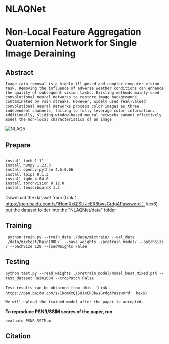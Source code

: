 # NLAQNet

# Non-Local Feature Aggregation Quaternion Network for Single Image Deraining

## Abstract

```
Image rain removal is a highly ill-posed and complex computer vision task. Removing the influence of adverse weather conditions can enhance the quality of subsequent vision tasks. Existing methods mainly used convolutional neural networks to restore image backgrounds contaminated by rain streaks. However, widely used real-valued convolutional neural networks process color images as three independent channels, failing to fully leverage color information. Additionally, sliding-window-based neural networks cannot effectively model the non-local characteristics of an image
```

![NLAQ5](C:\Users\Xiong\OneDrive\Documents\研究生资料\论文书写\实验图表\PNG\NLAQ5.png)

## Prepare

```

install toch 1.11
install numpy 1.23.3
install opencv-python 4.6.0.66
install lpips 0.1.3
install tqdm 4.64.0
install torchvision 0.12.0
install tensorboardX 1.2
```

Download the dataset from (Link：https://pan.baidu.com/s/1HomXxQISUJcER8bwsGrdgAPassword： kex6)  put the dataset folder into the "NLAQNet/data" folder

## Training

```
 python train.py --train_data ./data/mixtrain/ --val_data ./data/mixtest/Rain100H/  --save_weights ./pretrain_model/ --batchSize 7 --pachSize 128 --loadWeights False
```

## Testing

```
python test.py --read_weights ./pretrain_model/model_best_Mixed.pth --test_dataset Rain100H --cropPatch False

Test results can be obtained from this  (Link：https://pan.baidu.com/s/1HomXxQISUJcER8bwsGrdgAPassword： kex6)

We will upload the trained model after the paper is accepted.
```

**To reproduce PSNR/SSIM scores of the paper, run**

```
evaluate_PSNR_SSIM.m 
```



## Citation


